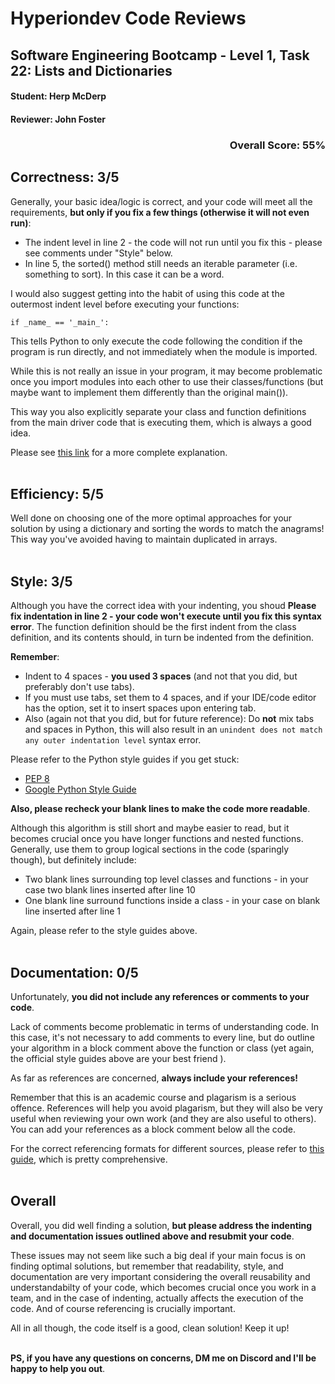 <h1>Hyperiondev Code Reviews</h1>

## Software Engineering Bootcamp - Level 1, Task 22: Lists and Dictionaries
#### Student: Herp McDerp
#### Reviewer: John Foster

<h3 align="right">Overall Score: 55%</h3>

## Correctness: 3/5

Generally, your basic idea/logic is correct, and your code will meet all the requirements, **but only if you fix a few things (otherwise it will not even run)**:

* The indent level in line 2 - the code will not run until you fix this - please see comments under "Style" below.
* In line 5, the sorted() method still needs an iterable parameter (i.e. something to sort). In this case it can be a word.

I would also suggest getting into the habit of using this code at the outermost indent level before executing your functions:
```
if _name_ == '_main_':
```
This tells Python to only execute the code following the condition if the program is run directly, and not immediately when the module is imported.

While this is not really an issue in your program, it may become problematic once you import modules into each other to use their classes/functions (but maybe want to implement them differently than the original main()).

This way you also explicitly separate your class and function definitions from the main driver code that is executing them, which is always a good idea.

Please see [this link](https://stackoverflow.com/questions/40023013/tab-space-in-markdown#:~:text=In%20short%2C%20no%2C%20unless%20nested%20in%20a%20list.) for a more complete explanation.<br /><br />

## Efficiency: 5/5

Well done on choosing one of the more optimal approaches for your solution by using a dictionary and sorting the words to match the anagrams! This way you've avoided having to maintain duplicated in arrays.<br /><br /> 

## Style: 3/5

Although you have the correct idea with your indenting, you shoud **Please fix indentation in line 2 - your code won't execute until you fix this syntax error**. 
The function definition should be the first indent from the class definition, and its contents should, in turn be indented from the definition.

**Remember**:

* Indent to 4 spaces - **you used 3 spaces** (and not that you did, but preferably don't use tabs). 
* If you must use tabs, set them to 4 spaces, and if your IDE/code editor has the option, set it to insert spaces upon entering tab. 
* Also (again not that you did, but for future reference): Do **not** mix tabs and spaces in Python, this will also result in an `unindent does not match any outer indentation level` syntax error.

Please refer to the Python style guides if you get stuck:

* [PEP 8](https://peps.python.org/pep-0008/#introduction)
* [Google Python Style Guide](https://google.github.io/styleguide/pyguide.html)

**Also, please recheck your blank lines to make the code more readable**.

Although this algorithm is still short and maybe easier to read, but it becomes crucial once you have longer functions and nested functions. Generally, use them to group logical sections in the code (sparingly though), but definitely include:

* Two blank lines surrounding top level classes and functions -  in your case two blank lines inserted after line 10
* One blank line surround functions inside a class  - in your case on blank line inserted after line 1

Again, please refer to the style guides above.<br /><br />

## Documentation: 0/5

Unfortunately, **you did not include any references or comments to your code**. 

Lack of comments become problematic in terms of understanding code. In this case, it's not necessary to add comments to every line, but do outline your algorithm in a block comment above the function or class
(yet again, the official style guides above are your best friend ).

As far as references are concerned, **always include your references!** 

Remember that this is an academic course and plagarism is a serious offence. References will help you avoid plagarism, but they will also
be very useful when reviewing your own work (and they are also useful to others). You can add your references as a block comment below all the code.

For the correct referencing formats for different sources, please refer to [this guide](https://www.citethisforme.com/harvard-referencing/), which is pretty comprehensive.<br /><br />

## Overall

Overall, you did well finding a solution, **but please address the indenting and documentation issues outlined above and resubmit your code**. 

These issues may not seem like such a big deal if your main focus is on finding optimal solutions, but remember that readability, style, 
and documentation are very important considering the overall reusability and understandabilty of your code, which becomes crucial once you work in a team, 
and in the case of indenting, actually affects the execution of the code. And of course referencing is crucially important.

All in all though, the code itself is a good, clean solution! Keep it up!<br /><br />

**PS, if you have any questions on concerns, DM me on Discord and I'll be happy to help you out**.
